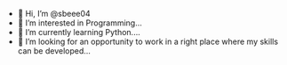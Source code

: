 - 👋 Hi, I’m @sbeee04
- 👀 I’m interested in Programming...
- 🌱 I’m currently learning Python....
- 💞️ I’m looking for an opportunity to work in a right place where my skills can be developed...

<!---
sbeee04/sbeee04 is a ✨ special ✨ repository because its `README.md` (this file) appears on your GitHub profile.
You can click the Preview link to take a look at your changes.
--->
